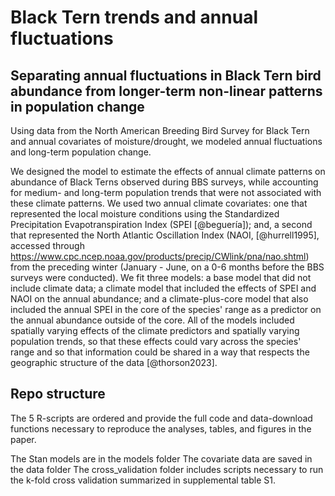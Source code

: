 # Black Tern trends and annual fluctuations

## Separating annual fluctuations in Black Tern bird abundance from longer-term non-linear patterns in population change

Using data from the North American Breeding Bird Survey for Black Tern and annual covariates of moisture/drought, we modeled annual fluctuations and long-term population change. 

We designed the model to estimate the effects of annual climate patterns on abundance of Black Terns observed during BBS surveys, while accounting for medium- and long-term population trends that were not associated with these climate patterns. We used two annual climate covariates: one that represented the local moisture conditions using the Standardized Precipitation Evapotranspiration Index (SPEI [@beguería]); and, a second that represented the North Atlantic Oscillation Index (NAOI, [@hurrell1995], accessed through https://www.cpc.ncep.noaa.gov/products/precip/CWlink/pna/nao.shtml) from the preceding winter (January - June, on a 0-6 months before the BBS surveys were conducted). We fit three models: a base model that did not include climate data; a climate model that included the effects of SPEI and NAOI on the annual abundance; and a climate-plus-core model that also included the annual SPEI in the core of the species' range as a predictor on the annual abundance outside of the core. All of the models included spatially varying effects of the climate predictors and spatially varying population trends, so that these effects could vary across the species' range and so that information could be shared in a way that respects the geographic structure of the data [@thorson2023].

## Repo structure

The 5 R-scripts are ordered and provide the full code and data-download functions necessary to reproduce the analyses, tables, and figures in the paper. 

The Stan models are in the models folder
The covariate data are saved in the data folder
The cross_validation folder includes scripts necessary to run the k-fold cross validation summarized in supplemental table S1.




